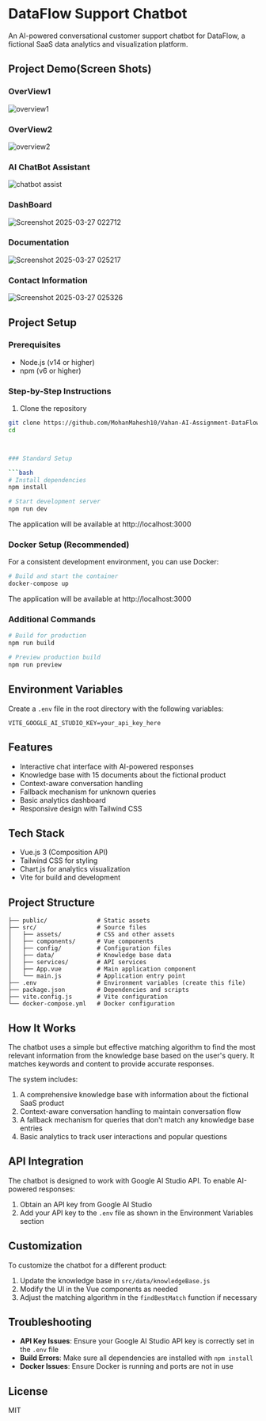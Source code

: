 # DataFlow Support Chatbot

An AI-powered conversational customer support chatbot for DataFlow, a fictional SaaS data analytics and visualization platform.

## Project Demo(Screen Shots)

### OverView1

![overview1](https://github.com/user-attachments/assets/12a3784d-c4de-4896-8a53-b2e90a09abbe)


### OverView2
![overview2](https://github.com/user-attachments/assets/5005b82d-126b-43b3-a108-8f8400550c0c)

### AI ChatBot Assistant
![chatbot assist](https://github.com/user-attachments/assets/edf84b44-fa2f-4695-b69e-ee1bbcb3454d)

### DashBoard
![Screenshot 2025-03-27 022712](https://github.com/user-attachments/assets/0ee5c3c2-6469-4162-9f26-c162956f2884)

### Documentation
![Screenshot 2025-03-27 025217](https://github.com/user-attachments/assets/e7342af6-8c39-400d-8781-5d0c22b94e09)


### Contact Information
![Screenshot 2025-03-27 025326](https://github.com/user-attachments/assets/3d5f4eb8-5b05-46ed-82cc-5044189dae67)

## Project Setup

### Prerequisites

- Node.js (v14 or higher)
- npm (v6 or higher)

### Step-by-Step Instructions

1. Clone the repository
```bash
git clone https://github.com/MohanMahesh10/Vahan-AI-Assignment-DataFlow-Support-Chatbot.git
cd



### Standard Setup

```bash
# Install dependencies
npm install

# Start development server
npm run dev
```

The application will be available at http://localhost:3000

### Docker Setup (Recommended)

For a consistent development environment, you can use Docker:

```bash
# Build and start the container
docker-compose up
```

The application will be available at http://localhost:3000

### Additional Commands

```bash
# Build for production
npm run build

# Preview production build
npm run preview
```
## Environment Variables

Create a `.env` file in the root directory with the following variables:

```
VITE_GOOGLE_AI_STUDIO_KEY=your_api_key_here
```

## Features

- Interactive chat interface with AI-powered responses
- Knowledge base with 15 documents about the fictional product
- Context-aware conversation handling
- Fallback mechanism for unknown queries
- Basic analytics dashboard
- Responsive design with Tailwind CSS

## Tech Stack

- Vue.js 3 (Composition API)
- Tailwind CSS for styling
- Chart.js for analytics visualization
- Vite for build and development


## Project Structure

```
├── public/              # Static assets
├── src/                 # Source files
│   ├── assets/          # CSS and other assets
│   ├── components/      # Vue components
│   ├── config/          # Configuration files
│   ├── data/            # Knowledge base data
│   ├── services/        # API services
│   ├── App.vue          # Main application component
│   └── main.js          # Application entry point
├── .env                 # Environment variables (create this file)
├── package.json         # Dependencies and scripts
├── vite.config.js       # Vite configuration
└── docker-compose.yml   # Docker configuration
```

## How It Works

The chatbot uses a simple but effective matching algorithm to find the most relevant information from the knowledge base based on the user's query. It matches keywords and content to provide accurate responses.

The system includes:

1. A comprehensive knowledge base with information about the fictional SaaS product
2. Context-aware conversation handling to maintain conversation flow
3. A fallback mechanism for queries that don't match any knowledge base entries
4. Basic analytics to track user interactions and popular questions

## API Integration

The chatbot is designed to work with Google AI Studio API. To enable AI-powered responses:

1. Obtain an API key from Google AI Studio
2. Add your API key to the `.env` file as shown in the Environment Variables section

## Customization

To customize the chatbot for a different product:

1. Update the knowledge base in `src/data/knowledgeBase.js`
2. Modify the UI in the Vue components as needed
3. Adjust the matching algorithm in the `findBestMatch` function if necessary

## Troubleshooting

- **API Key Issues**: Ensure your Google AI Studio API key is correctly set in the `.env` file
- **Build Errors**: Make sure all dependencies are installed with `npm install`
- **Docker Issues**: Ensure Docker is running and ports are not in use

## License

MIT
